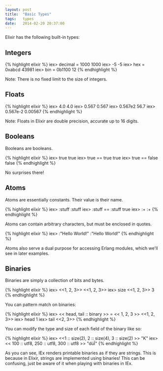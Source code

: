 ```yaml
---
layout: post
title:  "Basic Types"
tags:   types
date:   2014-02-20 20:37:00
---
```


Elixir has the following built-in types:

## Integers

{% highlight elixir %}
iex> decimal = 1000
1000
iex> -5
-5
iex> hex = 0xabcd
43981
iex> bin = 0b1100
12
{% endhighlight %}

Note: There is no fixed limit to the size of integers.

## Floats

{% highlight elixir %}
iex> 4.0
4.0
iex> 0.567
0.567
iex> 0.567e2
56.7
iex> 0.567e-2
0.00567
{% endhighlight %}

Note: Floats in Elixir are double precision, accurate up to 16 digits.

## Booleans

Booleans are booleans.

{% highlight elixir %}
iex> true
true
iex> true == true
true
iex> true == false
false
{% endhighlight %}

No surprises there!

## Atoms

Atoms are essentially constants. Their value is their name.

{% highlight elixir %}
iex> :stuff
:stuff
iex> :stuff == :stuff
true
iex> :+
:+
{% endhighlight %}

Atoms can contain arbitrary characters, but must be enclosed in quotes.

{% highlight elixir %}
iex> :"Hello World!"
:"Hello World!"
{% endhighlight %}

Atoms also serve a dual purpose for accessing Erlang modules, which we'll see in later examples.

## Binaries

Binaries are simply a collection of bits and bytes.

{% highlight elixir %}
iex> <<1, 2, 3>>
<<1, 2, 3>>
iex> size <<1, 2, 3>>
3
{% endhighlight %}

You can pattern match on binaries:

{% highlight elixir %}
iex> << head, tail :: binary >> = << 1, 2, 3 >>
<<1, 2, 3>>
iex> head
1
iex> tail
<<2, 3>>
{% endhighlight %}

You can modify the type and size of each field of the binary like so:

{% highlight elixir %}
iex> <<1 :: size(2), 2 :: size(4), 3 :: size(2) >>
"K"
iex> << 100 :: utf8, 250 :: utf8, 300 :: utf8 >>
"dúĬ"
{% endhighlight %}

As you can see, IEx renders printable binaries as if they are strings. This is because in Elixir, strings are
implemented using binaries! This can be confusing, just be aware of it when playing with binaries in IEx.

